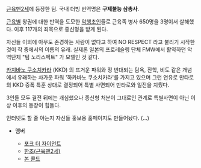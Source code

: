 [근육맨2세](%EA%B7%BC%EC%9C%A1%EB%A7%A82%EC%84%B8.md)에 등장한 팀. 국내 더빙 번역명은 **구제불능
삼총사**.

[근육별](%EA%B7%BC%EC%9C%A1%EB%B3%84.md) 왕권에 대한 반역을 도모한
[악행초인](%EC%95%85%ED%96%89%EC%B4%88%EC%9D%B8.md)들로 근육족 병사 650명을 3명이서 살해했다.
이후 117개의 죄목으로 종신형을 받게 된다.

자신들 이외에 아무도 존경하는 사람이 없다고 하여 NO RESPECT 라고 불리기 시작한 것이 작 중에서의 이름의 유래. 실제론 일본의
프로레슬링 단체 FMW에서 활약하던 악역단체 "팀 노리스펙트" 가 모델인 것 같다.

[카지바노 쿠소치카라](%EC%B9%B4%EC%A7%80%EB%B0%94%EB%85%B8%20%EC%BF%A0%EC%86%8C%EC%B9%98%EC%B9%B4%EB%9D%BC.md) (KKD) 의 뜨거운 파워와 정 반대되는 탐욕, 잔학, 비도 같은 개념에서 유래하는 차가운
파워 '하카바노 쿠소치카라'를 가지고 있으며 그런 연유로 만타로의 KKD 증폭 특훈 상대로 결정되어 특별 사면되어 만타로와 일전을 치뤘다.

3인들 모두 결전 뒤에는 개심했으나 종신형 처분이 그대로인 관계로 특별사면이 아닌 이상 이후의 등장이 힘들다.

인터넷도 할 줄 아는지 자신들 홍보용 홈페이지도 만들어놨다. (...)

  * 멤버  

    * [포크 더 자이언트](%ED%8F%AC%ED%81%AC%20%EB%8D%94%20%EC%9E%90%EC%9D%B4%EC%96%B8%ED%8A%B8.md)
    * [한조(근육맨2세)](%ED%95%9C%EC%A1%B0%28%EA%B7%BC%EC%9C%A1%EB%A7%A82%EC%84%B8%29.md)
    * [본 콜드](%EB%B3%B8%20%EC%BD%9C%EB%93%9C.md)

